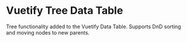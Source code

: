 # Vuetify Tree Data Table

Tree functionality added to the Vuetify Data Table. Supports DnD sorting and moving nodes to new parents.

